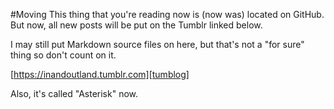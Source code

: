 #Moving
This thing that you're reading now is (now was) located on GitHub. But now, all new posts will be put on the Tumblr linked below.

I may still put Markdown source files on here, but that's not a "for sure" thing so don't count on it.

[https://inandoutland.tumblr.com][tumblog]

Also, it's called "Asterisk" now.

[tumblog]:https://inandoutland.tumblr.com]
